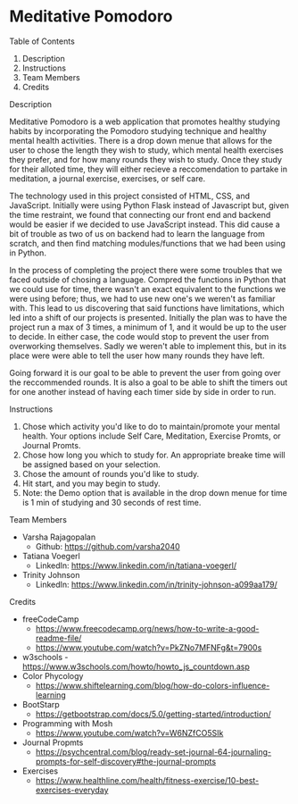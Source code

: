 # Meditative Pomodoro
Table of Contents

1) Description 
2) Instructions
3) Team Members
4) Credits

Description

Meditative Pomodoro is a web application that promotes healthy studying habits by incorporating the Pomodoro studying technique and healthy mental health activities. There is a drop down menue that allows for the user to chose the length they wish to study, which mental health exercises they prefer, and for how many rounds they wish to study. Once they study for their alloted time, they will either recieve a reccomendation to partake in meditation, a journal exercise, exercises, or self care. 

The technology used in this project consisted of HTML, CSS, and JavaScript. Initially were using Python Flask instead of Javascript but, given the time restraint, we found that connecting our front end and backend would be easier if we decided to use JavaScript instead. This did cause a bit of trouble as two of us on backend had to learn the language from scratch, and then find matching modules/functions that we had been using in Python. 

In the process of completing the project there were some troubles that we faced outside of chosing a language. Compred the functions in Python that we could use for time, there wasn't an exact equivalent to the functions we were using before; thus, we had to use new one's we weren't as familiar with. This lead to us discovering that said functions have limitations, which led into a shift of our projects is presented. Initially the plan was to have the project run a max of 3 times, a minimum of 1, and it would be up to the user to decide. In either case, the code would stop to prevent the user from overworking themselves. Sadly we weren't able to implement this, but in its place were were able to tell the user how many rounds they have left. 

Going forward it is our goal to be able to prevent the user from going over the reccommended rounds. It is also a goal to be able to shift the timers out for one another instead of having each timer side by side in order to run. 

Instructions
1) Chose which activity you'd like to do to maintain/promote your mental health. Your options include Self Care, Meditation, Exercise Promts, or Journal Promts.
2) Chose how long you which to study for. An appropriate breake time will be assigned based on your selection.
3) Chose the amount of rounds you'd like to study.
4) Hit start, and you may begin to study.
5) Note: the Demo option that is available in the drop down menue for time is 1 min of studying and 30 seconds of rest time. 

Team Members
- Varsha Rajagopalan
    - Github: https://github.com/varsha2040
- Tatiana Voegerl
    - LinkedIn: https://www.linkedin.com/in/tatiana-voegerl/
- Trinity Johnson  
    - LinkedIn: https://www.linkedin.com/in/trinity-johnson-a099aa179/

Credits
- freeCodeCamp
    - https://www.freecodecamp.org/news/how-to-write-a-good-readme-file/
    - https://www.youtube.com/watch?v=PkZNo7MFNFg&t=7900s
- w3schools
    -https://www.w3schools.com/howto/howto_js_countdown.asp
- Color Phycology 
    - https://www.shiftelearning.com/blog/how-do-colors-influence-learning 
- BootStarp
    - https://getbootstrap.com/docs/5.0/getting-started/introduction/
- Programming with Mosh
    - https://www.youtube.com/watch?v=W6NZfCO5SIk
- Journal Propmts
    - https://psychcentral.com/blog/ready-set-journal-64-journaling-prompts-for-self-discovery#the-journal-prompts
- Exercises 
    - https://www.healthline.com/health/fitness-exercise/10-best-exercises-everyday    
